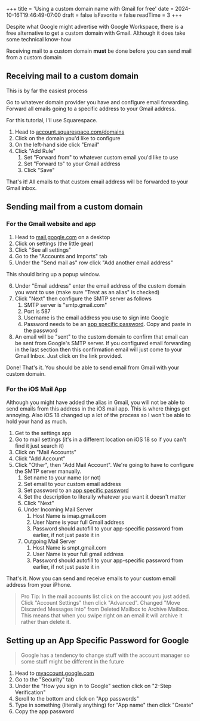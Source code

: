 +++
title = 'Using a custom domain name with Gmail for free'
date = 2024-10-16T19:46:49-07:00
draft = false
isFavorite = false
readTime = 3
+++

Despite what Google might advertise with Google Workspace, there is a free alternative to get a custom domain with Gmail. Although it does take some technical know-how


Receiving mail to a custom domain **must** be done before you can send mail from a custom domain

## Receiving mail to a custom domain
This is by far the easiest process

Go to whatever domain provider you have and configure email forwarding. Forward all emails going to a specific address to your Gmail address.

For this tutorial, I'll use Squarespace.

1. Head to [account.squarespace.com/domains](https://account.squarespace.com/domains)
2. Click on the domain you'd like to configure
3. On the left-hand side click "Email"
4. Click "Add Rule"
    1. Set "Forward from" to whatever custom email you'd like to use
    2. Set "Forward to" to your Gmail address
    3. Click "Save"
 
That's it! All emails to that custom email address will be forwarded to your Gmail inbox. 



## Sending mail from a custom domain 

### For the Gmail website and app
1. Head to [mail.google.com](https://mail.google.com) on a desktop
2. Click on settings (the little gear)
3. Click "See all settings"
4. Go to the "Accounts and Imports" tab
5. Under the "Send mail as" row click "Add another email address"

This should bring up a popup window.

6. Under "Email address" enter the email address of the custom domain you want to use (make sure "Treat as an alias" is checked)
7. Click "Next" then configure the SMTP server as follows
    1. SMTP server is "smtp.gmail.com"
    2. Port is 587
    3. Username is the email address you use to sign into Google
    4. Password needs to be an [app specific password](#setting-up-an-app-specific-password-for-google). Copy and paste in the password
8. An email will be "sent" to the custom domain to confirm that email can be sent from Google's SMTP server. If you configured email forwarding in the last section then this confirmation email will just come to your Gmail Inbox. Just click on the link provided.
 
Done! That's it. You should be able to send email from Gmail with your custom domain.
 
### For the iOS Mail App
Although you might have added the alias in Gmail, you will not be able to send emails from this address in the iOS mail app. This is where things get annoying. Also iOS 18 changed up a lot of the process so I won't be able to hold your hand as much.
 
1. Get to the settings app
2. Go to mail settings (it's in a different location on iOS 18 so if you can't find it just search it)
3. Click on "Mail Accounts"
4. Click "Add Account"
5. Click "Other", then "Add Mail Account". We're going to have to configure the SMTP server manually.
	1. Set name to your name (or not)
    2. Set email to your custom email address
    3. Set password to an [app specific password](#setting-up-an-app-specific-password-for-google)
    4. Set the description to literally whatever you want it doesn't matter
    5. Click "Next"
    6. Under Incoming Mail Server
        1. Host Name is imap.gmail.com
        2. User Name is your full Gmail address
        3. Password should autofill to your app-specific password from earlier, if not just paste it in
    7. Outgoing Mail Server
        1. Host Name is smpt.gmail.com
        2. User Name is your full gmail address
        3. Password should autofill to your app-specific password from earlier, if not just paste it in

That's it. Now you can send and receive emails to your custom email address from your iPhone.

> Pro Tip: In the mail accounts list click on the account you just added. Click "Account Settings" then click "Advanced". Changed "Move Discarded Messages Into" from Deleted Mailbox to Archive Mailbox. This means that when you swipe right on an email it will archive it rather than delete it. 

## Setting up an App Specific Password for Google
> Google has a tendency to change stuff with the account manager so some stuff might be different in the future
1. Head to [myaccount.google.com](https://myaccount.google.com)
2. Go to the "Security" tab
3. Under the "How you sign in to Google" section click on "2-Step Verification"
4. Scroll to the bottom and click on "App passwords"
5. Type in something (literally anything) for "App name" then click "Create"
6. Copy the app password
